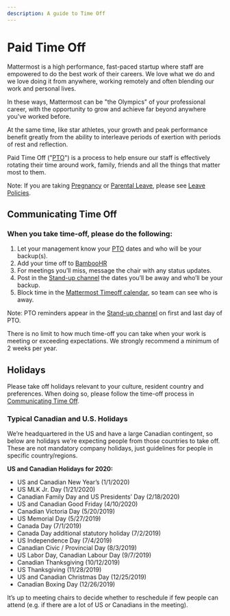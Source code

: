 ```yaml
---
description: A guide to Time Off
---
```


# Paid Time Off

Mattermost is a high performance, fast-paced startup where staff are empowered to do the best work of their careers. We love what we do and we love doing it from anywhere, working remotely and often blending our work and personal lives. 

In these ways, Mattermost can be "the Olympics" of your professional career, with the opportunity to grow and achieve far beyond anywhere you've worked before. 

At the same time, like star athletes, your growth and peak performance benefit greatly from the ability to interleave periods of exertion with periods of rest and reflection. 

Paid Time Off \("[PTO](../../../company/about-mattermost/list-of-terms.md#pto-or-paid-time-off)"\) is a process to help ensure our staff is effectively rotating their time around work, family, friends and all the things that matter most to them.

Note: If you are taking [Pregnancy](leaves-of-absence/pregnancy-leave.md) or [Parental Leave](leaves-of-absence/pregnancy-leave.md), please see [Leave Policies](leaves-of-absence/). 

## **Communicating Time Off**

### When you take time-off, please do the following:

1. Let your management know your [PTO](../../../company/about-mattermost/list-of-terms.md#pto-or-paid-time-off) dates and who will be your backup\(s\). 
2. Add your time off to [BambooHR ](https://mattermost.bamboohr.com/)
3. For meetings you’ll miss, message the chair with any status updates.
4. Post in the [Stand-up channel](https://community.mattermost.com/private-core/channels/stand-up) the dates you’ll be away and who’ll be your backup.
5. Block time in the [Mattermost Timeoff calendar](https://calendar.google.com/calendar/embed?src=mattermost.com_mg3nulgf6e70e50ohlq2rrkcnc%40group.calendar.google.com&ctz=America%2FLos_Angeles), so team can see who is away.

Note: PTO reminders appear in the [Stand-up channel](https://community.mattermost.com/private-core/channels/stand-up) on first and last day of PTO. 

There is no limit to how much time-off you can take when your work is meeting or exceeding expectations. We strongly recommend a minimum of 2 weeks per year.

## Holidays

Please take off holidays relevant to your culture, resident country and preferences. When doing so, please follow the time-off process in [Communicating Time Off](paid-time-off.md#communicating-time-off).

### Typical Canadian and U.S. Holidays

We’re headquartered in the US and have a large Canadian contingent, so below are holidays we’re expecting people from those countries to take off. These are not mandatory company holidays, just guidelines for people in specific country/regions. 

**US and Canadian Holidays for 2020:**

* US and Canadian New Year’s \(1/1/2020\)
* US MLK Jr. Day \(1/21/2020\)
* Canadian Family Day and US Presidents’ Day \(2/18/2020\)
* US and Canadian Good Friday \(4/10/2020\)
* Canadian Victoria Day \(5/20/2019\)
* US Memorial Day \(5/27/2019\)
* Canada Day \(7/1/2019\)
* Canada Day additional statutory holiday \(7/2/2019\)
* US Independence Day \(7/4/2019\)
* Canadian Civic / Provincial Day \(8/3/2019\)
* US Labor Day, Canadian Labour Day \(9/7/2019\)
* Canadian Thanksgiving \(10/12/2019\)
* US Thanksgiving \(11/28/2019\)
* US and Canadian Christmas Day \(12/25/2019\)
* Canadian Boxing Day \(12/26/2019\)

It’s up to meeting chairs to decide whether to reschedule if few people can attend \(e.g. if there are a lot of US or Canadians in the meeting\).  


